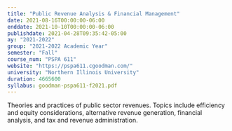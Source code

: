```yaml
---
title: "Public Revenue Analysis & Financial Management"
date: 2021-08-16T00:00:00-06:00
enddate: 2021-10-10T00:00:00-06:00
publishdate: 2021-04-28T09:35:42-05:00
ay: "2021-2022"
group: "2021-2022 Academic Year"
semester: "Fall"
course_num: "PSPA 611"
website: "https://pspa611.cgoodman.com/"
university: "Northern Illinois University"
duration: 4665600
syllabus: goodman-pspa611-f2021.pdf
---
```


Theories and practices of public sector revenues. Topics include efficiency and equity considerations, alternative revenue generation, financial analysis, and tax and revenue administration.

